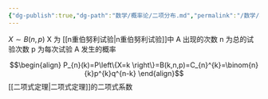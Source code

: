 ```yaml
---
{"dg-publish":true,"dg-path":"数学/概率论/二项分布.md","permalink":"/数学/概率论/二项分布/","dgPassFrontmatter":true,"noteIcon":"","created":"2024-04-16T13:01:27.314+08:00","updated":"2024-04-25T10:58:59.283+08:00"}
---
```


$X\sim B(n,p)$
X 为 [[n重伯努利试验\|n重伯努利试验]]中 A 出现的次数
n 为总的试验次数
p 为每次试验 A 发生的概率

$$\begin{align}
P_{n}(k)=P\left\{X=k \right\}=B(k,n,p)=C_{n}^{k}=\binom{n}{k}p^{k}q^{n-k}
\end{align}$$
[[二项式定理\|二项式定理]]的二项式系数



